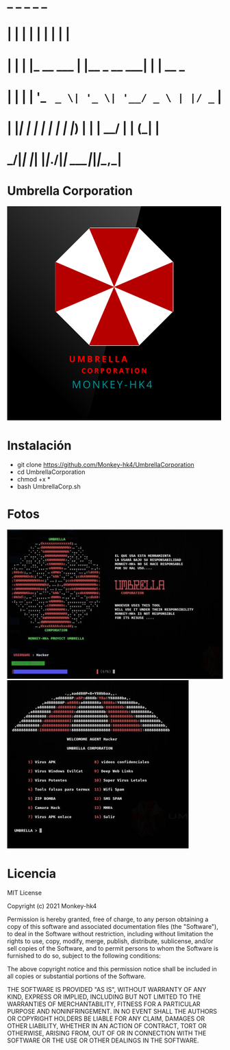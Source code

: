 #  _   _           _              _ _       
# | | | |         | |            | | |      
# | | | |_ __ ___ | |__  _ __ ___| | | __ _ 
# | | | | '_ ` _ \| '_ \| '__/ _ \ | |/ _` |
# | |_| | | | | | | |_) | | |  __/ | | (_| |
#  \___/|_| |_| |_|_.__/|_|  \___|_|_|\__,_|
                                          
                                          

# Umbrella Corporation
![sh](https://github.com/Monkey-hk4/UmbrellaCorporation/blob/main/Umbrella.png)


# Instalación
- git clone https://github.com/Monkey-hk4/UmbrellaCorporation
- cd UmbrellaCorporation
- chmod +x *
- bash UmbrellaCorp.sh


# Fotos
![sh](https://github.com/Monkey-hk4/UmbrellaCorporation/blob/main/IMG_20210310_124646.jpg)
![sh](https://github.com/Monkey-hk4/UmbrellaCorporation/blob/main/IMG_20210310_124700.jpg)

# Licencia
MIT License

Copyright (c) 2021 Monkey-hk4

Permission is hereby granted, free of charge, to any person obtaining a copy
of this software and associated documentation files (the "Software"), to deal
in the Software without restriction, including without limitation the rights
to use, copy, modify, merge, publish, distribute, sublicense, and/or sell
copies of the Software, and to permit persons to whom the Software is
furnished to do so, subject to the following conditions:

The above copyright notice and this permission notice shall be included in all
copies or substantial portions of the Software.

THE SOFTWARE IS PROVIDED "AS IS", WITHOUT WARRANTY OF ANY KIND, EXPRESS OR
IMPLIED, INCLUDING BUT NOT LIMITED TO THE WARRANTIES OF MERCHANTABILITY,
FITNESS FOR A PARTICULAR PURPOSE AND NONINFRINGEMENT. IN NO EVENT SHALL THE
AUTHORS OR COPYRIGHT HOLDERS BE LIABLE FOR ANY CLAIM, DAMAGES OR OTHER
LIABILITY, WHETHER IN AN ACTION OF CONTRACT, TORT OR OTHERWISE, ARISING FROM,
OUT OF OR IN CONNECTION WITH THE SOFTWARE OR THE USE OR OTHER DEALINGS IN THE
SOFTWARE.

